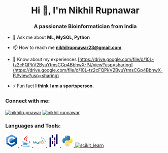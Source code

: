 <h1 align="center">Hi 👋, I'm Nikhil Rupnawar</h1>
<h3 align="center">A passionate Bioinformatician from India</h3>

- 💬 Ask me about **ML, MySQL, Python**

- 📫 How to reach me **nikhilrupnawar23@gmail.com**

- 📄 Know about my experiences [https://drive.google.com/file/d/10L-tz2cFQPkV2ByuYtmsCGp4BbhwX-PJ/view?usp=sharing](https://drive.google.com/file/d/10L-tz2cFQPkV2ByuYtmsCGp4BbhwX-PJ/view?usp=sharing)

- ⚡ Fun fact **I think I am a sportsperson.**

<h3 align="left">Connect with me:</h3>
<p align="left">
<a href="https://twitter.com/nikhilrupnawar" target="blank"><img align="center" src="https://raw.githubusercontent.com/rahuldkjain/github-profile-readme-generator/master/src/images/icons/Social/twitter.svg" alt="nikhilrupnawar" height="30" width="40" /></a>
<a href="https://linkedin.com/in/nikhil rupnawar" target="blank"><img align="center" src="https://raw.githubusercontent.com/rahuldkjain/github-profile-readme-generator/master/src/images/icons/Social/linked-in-alt.svg" alt="nikhil rupnawar" height="30" width="40" /></a>
</p>

<h3 align="left">Languages and Tools:</h3>
<p align="left"> <a href="https://www.cprogramming.com/" target="_blank" rel="noreferrer"> <img src="https://raw.githubusercontent.com/devicons/devicon/master/icons/c/c-original.svg" alt="c" width="40" height="40"/> </a> <a href="https://www.java.com" target="_blank" rel="noreferrer"> <img src="https://raw.githubusercontent.com/devicons/devicon/master/icons/java/java-original.svg" alt="java" width="40" height="40"/> </a> <a href="https://www.mysql.com/" target="_blank" rel="noreferrer"> <img src="https://raw.githubusercontent.com/devicons/devicon/master/icons/mysql/mysql-original-wordmark.svg" alt="mysql" width="40" height="40"/> </a> <a href="https://pandas.pydata.org/" target="_blank" rel="noreferrer"> <img src="https://raw.githubusercontent.com/devicons/devicon/2ae2a900d2f041da66e950e4d48052658d850630/icons/pandas/pandas-original.svg" alt="pandas" width="40" height="40"/> </a> <a href="https://www.python.org" target="_blank" rel="noreferrer"> <img src="https://raw.githubusercontent.com/devicons/devicon/master/icons/python/python-original.svg" alt="python" width="40" height="40"/> </a> <a href="https://scikit-learn.org/" target="_blank" rel="noreferrer"> <img src="https://upload.wikimedia.org/wikipedia/commons/0/05/Scikit_learn_logo_small.svg" alt="scikit_learn" width="40" height="40"/> </a> </p>
